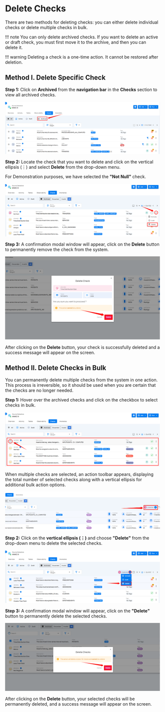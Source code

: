 # Delete Checks

There are two methods for deleting checks: you can either delete individual checks or delete multiple checks in bulk.

!!! note 
       You can only delete archived checks. If you want to delete an active or draft check, you must first move it to the archive, and then you can delete it.

!!! warning 
       Deleting a check is a one-time action. It cannot be restored after deletion.

## Method I. Delete Specific Check

**Step 1:** Click on **Archived** from the **navigation bar** in the **Checks** section to view all archived checks.

![archived-btn](../assets/datastore-checks/delete-checks/archive-light-45.png)

**Step 2:** Locate the check that you want to delete and click on the vertical ellipsis (⋮) and select **Delete** from the drop-down menu. 

For Demonstration purposes, we have selected the **"Not Null"** check.

![delete-btn](../assets/datastore-checks/delete-checks/delete-btn-light-67.png)

**Step 3:** A confirmation modal window will appear, click on the **Delete** button to permanently remove the check from the system. 

![delete-btn](../assets/datastore-checks/delete-checks/delete-btn-light-68.png)

After clicking on the **Delete** button, your check is successfully deleted and a success message will appear on the screen.

## Method II. Delete Checks in Bulk

You can permanently delete multiple checks from the system in one action. This process is irreversible, so it should be used when you are certain that the checks are no longer needed.

**Step 1:** Hover over the archived checks and click on the checkbox to select checks in bulk.  

![dlt-bulk](../assets/datastore-checks/delete-checks/dlt-bulk-light-70.png)

When multiple checks are selected, an action toolbar appears, displaying the total number of selected checks along with a vertical ellipsis for additional bulk action options.

![select](../assets/datastore-checks/delete-checks/select-light-71.png)

**Step 2:** Click on the **vertical ellipsis (⋮)** and choose **"Delete"** from the drop-down menu to delete the selected checks.  

![delete-ellp](../assets/datastore-checks/delete-checks/delete-ellp-light-72.png)

**Step 3:** A confirmation modal window will appear, click on the **"Delete"** button to permanently delete the selected checks.

![delete-btn](../assets/datastore-checks/delete-checks/delete-btn-light-73.png)

After clicking on the **Delete** button, your selected checks will be permanently deleted, and a success message will appear on the screen.